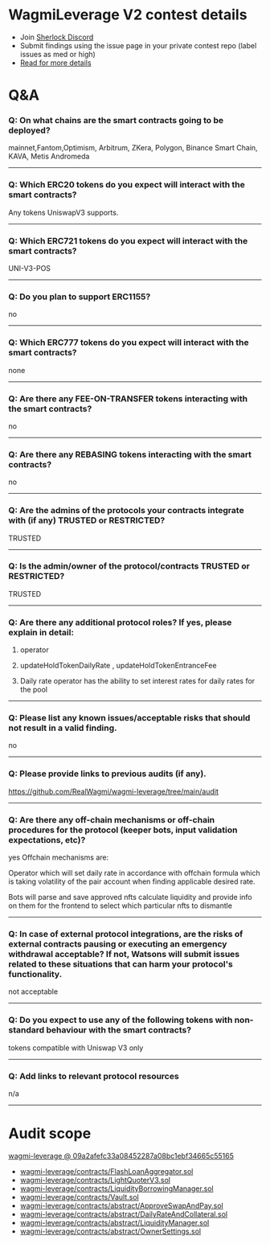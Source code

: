 
# WagmiLeverage V2 contest details

- Join [Sherlock Discord](https://discord.gg/MABEWyASkp)
- Submit findings using the issue page in your private contest repo (label issues as med or high)
- [Read for more details](https://docs.sherlock.xyz/audits/watsons)

# Q&A

### Q: On what chains are the smart contracts going to be deployed?
mainnet,Fantom,Optimism, Arbitrum, ZKera, Polygon, Binance Smart Chain, KAVA, Metis Andromeda
___

### Q: Which ERC20 tokens do you expect will interact with the smart contracts? 
Any tokens UniswapV3 supports.
___

### Q: Which ERC721 tokens do you expect will interact with the smart contracts? 
UNI-V3-POS
___

### Q: Do you plan to support ERC1155?
no
___

### Q: Which ERC777 tokens do you expect will interact with the smart contracts? 
none
___

### Q: Are there any FEE-ON-TRANSFER tokens interacting with the smart contracts?

no
___

### Q: Are there any REBASING tokens interacting with the smart contracts?

no
___

### Q: Are the admins of the protocols your contracts integrate with (if any) TRUSTED or RESTRICTED?
TRUSTED
___

### Q: Is the admin/owner of the protocol/contracts TRUSTED or RESTRICTED?
TRUSTED
___

### Q: Are there any additional protocol roles? If yes, please explain in detail:
1) operator
2) updateHoldTokenDailyRate , updateHoldTokenEntranceFee

3) Daily rate operator has the ability to set interest rates for daily rates for the pool
___

### Q: Please list any known issues/acceptable risks that should not result in a valid finding.
no
___

### Q: Please provide links to previous audits (if any).
https://github.com/RealWagmi/wagmi-leverage/tree/main/audit
___

### Q: Are there any off-chain mechanisms or off-chain procedures for the protocol (keeper bots, input validation expectations, etc)?
yes
Offchain mechanisms are:

Operator which will set daily rate in accordance with offchain formula which is taking volatility of the pair account when finding applicable desired rate.

Bots will parse and save approved nfts calculate liquidity and provide info on them for the frontend to select which particular nfts to dismantle
___

### Q: In case of external protocol integrations, are the risks of external contracts pausing or executing an emergency withdrawal acceptable? If not, Watsons will submit issues related to these situations that can harm your protocol's functionality.
not acceptable
___

### Q: Do you expect to use any of the following tokens with non-standard behaviour with the smart contracts?
tokens compatible with Uniswap V3 only
___

### Q: Add links to relevant protocol resources
n/a
___



# Audit scope


[wagmi-leverage @ 09a2afefc33a08452287a08bc1ebf34665c55165](https://github.com/RealWagmi/wagmi-leverage/tree/09a2afefc33a08452287a08bc1ebf34665c55165)
- [wagmi-leverage/contracts/FlashLoanAggregator.sol](wagmi-leverage/contracts/FlashLoanAggregator.sol)
- [wagmi-leverage/contracts/LightQuoterV3.sol](wagmi-leverage/contracts/LightQuoterV3.sol)
- [wagmi-leverage/contracts/LiquidityBorrowingManager.sol](wagmi-leverage/contracts/LiquidityBorrowingManager.sol)
- [wagmi-leverage/contracts/Vault.sol](wagmi-leverage/contracts/Vault.sol)
- [wagmi-leverage/contracts/abstract/ApproveSwapAndPay.sol](wagmi-leverage/contracts/abstract/ApproveSwapAndPay.sol)
- [wagmi-leverage/contracts/abstract/DailyRateAndCollateral.sol](wagmi-leverage/contracts/abstract/DailyRateAndCollateral.sol)
- [wagmi-leverage/contracts/abstract/LiquidityManager.sol](wagmi-leverage/contracts/abstract/LiquidityManager.sol)
- [wagmi-leverage/contracts/abstract/OwnerSettings.sol](wagmi-leverage/contracts/abstract/OwnerSettings.sol)

